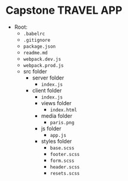 # Capstone TRAVEL APP

- Root:
  - `.babelrc`
  - `.gitignore`
  - `package.json`
  - `readme.md`
  - `webpack.dev.js`
  - `webpack.prod.js`
  - src folder
    - server folder
      - `index.js` 
    - client folder
      - `index.js`
      - views folder
        - `index.html`
      - media folder
        - `paris.png`
      - js folder
        - `app.js`
      - styles folder
        - `base.scss`
        - `footer.scss`
        - `form.scss`
        - `header.scss`
        - `resets.scss`